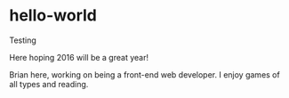 # hello-world
Testing

Here hoping 2016 will be a great year!

Brian here, working on being a front-end web developer. I enjoy games of all types and reading.
